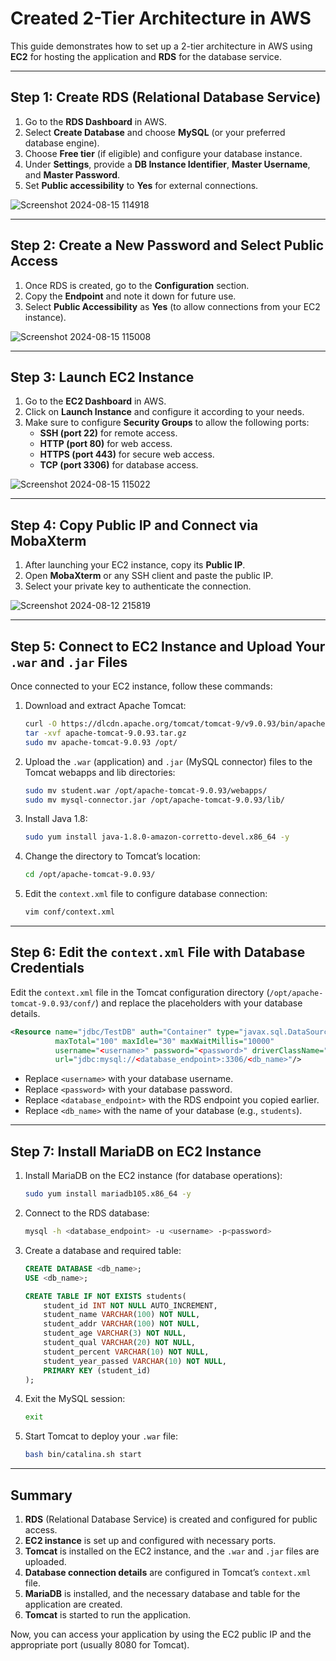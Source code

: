 # Created 2-Tier Architecture in AWS

This guide demonstrates how to set up a 2-tier architecture in AWS using **EC2** for hosting the application and **RDS** for the database service.

---

## Step 1: Create RDS (Relational Database Service)

1. Go to the **RDS Dashboard** in AWS.
2. Select **Create Database** and choose **MySQL** (or your preferred database engine).
3. Choose **Free tier** (if eligible) and configure your database instance.
4. Under **Settings**, provide a **DB Instance Identifier**, **Master Username**, and **Master Password**.
5. Set **Public accessibility** to **Yes** for external connections.

![Screenshot 2024-08-15 114918](https://github.com/user-attachments/assets/39febed4-d50a-47b2-8bed-81ef16a54bbf)

---

## Step 2: Create a New Password and Select Public Access

1. Once RDS is created, go to the **Configuration** section.
2. Copy the **Endpoint** and note it down for future use.
3. Select **Public Accessibility** as **Yes** (to allow connections from your EC2 instance).

![Screenshot 2024-08-15 115008](https://github.com/user-attachments/assets/a8a04705-1bf3-4f1e-8622-0d9e0dbbac0a)

---

## Step 3: Launch EC2 Instance

1. Go to the **EC2 Dashboard** in AWS.
2. Click on **Launch Instance** and configure it according to your needs.
3. Make sure to configure **Security Groups** to allow the following ports:
    - **SSH (port 22)** for remote access.
    - **HTTP (port 80)** for web access.
    - **HTTPS (port 443)** for secure web access.
    - **TCP (port 3306)** for database access.

![Screenshot 2024-08-15 115022](https://github.com/user-attachments/assets/eff714ab-3f86-45a4-8e43-dbb64db62eed)

---

## Step 4: Copy Public IP and Connect via MobaXterm

1. After launching your EC2 instance, copy its **Public IP**.
2. Open **MobaXterm** or any SSH client and paste the public IP.
3. Select your private key to authenticate the connection.

![Screenshot 2024-08-12 215819](https://github.com/user-attachments/assets/f3b48a39-002a-45eb-a8da-3550a691cbd3)

---

## Step 5: Connect to EC2 Instance and Upload Your `.war` and `.jar` Files

Once connected to your EC2 instance, follow these commands:

1. Download and extract Apache Tomcat:
   
   ```bash
   curl -O https://dlcdn.apache.org/tomcat/tomcat-9/v9.0.93/bin/apache-tomcat-9.0.93.tar.gz
   tar -xvf apache-tomcat-9.0.93.tar.gz
   sudo mv apache-tomcat-9.0.93 /opt/
   ```

2. Upload the `.war` (application) and `.jar` (MySQL connector) files to the Tomcat webapps and lib directories:

   ```bash
   sudo mv student.war /opt/apache-tomcat-9.0.93/webapps/
   sudo mv mysql-connector.jar /opt/apache-tomcat-9.0.93/lib/
   ```

3. Install Java 1.8:

   ```bash
   sudo yum install java-1.8.0-amazon-corretto-devel.x86_64 -y
   ```

4. Change the directory to Tomcat’s location:

   ```bash
   cd /opt/apache-tomcat-9.0.93/
   ```

5. Edit the `context.xml` file to configure database connection:

   ```bash
   vim conf/context.xml
   ```

---

## Step 6: Edit the `context.xml` File with Database Credentials

Edit the `context.xml` file in the Tomcat configuration directory (`/opt/apache-tomcat-9.0.93/conf/`) and replace the placeholders with your database details.

```xml
<Resource name="jdbc/TestDB" auth="Container" type="javax.sql.DataSource"
          maxTotal="100" maxIdle="30" maxWaitMillis="10000"
          username="<username>" password="<password>" driverClassName="com.mysql.jdbc.Driver"
          url="jdbc:mysql://<database_endpoint>:3306/<db_name>"/>
```

- Replace `<username>` with your database username.
- Replace `<password>` with your database password.
- Replace `<database_endpoint>` with the RDS endpoint you copied earlier.
- Replace `<db_name>` with the name of your database (e.g., `students`).

---

## Step 7: Install MariaDB on EC2 Instance

1. Install MariaDB on the EC2 instance (for database operations):

   ```bash
   sudo yum install mariadb105.x86_64 -y
   ```

2. Connect to the RDS database:

   ```bash
   mysql -h <database_endpoint> -u <username> -p<password>
   ```

3. Create a database and required table:

   ```sql
   CREATE DATABASE <db_name>;
   USE <db_name>;

   CREATE TABLE IF NOT EXISTS students(
       student_id INT NOT NULL AUTO_INCREMENT,
       student_name VARCHAR(100) NOT NULL,
       student_addr VARCHAR(100) NOT NULL,
       student_age VARCHAR(3) NOT NULL,
       student_qual VARCHAR(20) NOT NULL,
       student_percent VARCHAR(10) NOT NULL,
       student_year_passed VARCHAR(10) NOT NULL,
       PRIMARY KEY (student_id)
   );
   ```

4. Exit the MySQL session:

   ```bash
   exit
   ```

5. Start Tomcat to deploy your `.war` file:

   ```bash
   bash bin/catalina.sh start
   ```

---

## Summary

1. **RDS** (Relational Database Service) is created and configured for public access.
2. **EC2 instance** is set up and configured with necessary ports.
3. **Tomcat** is installed on the EC2 instance, and the `.war` and `.jar` files are uploaded.
4. **Database connection details** are configured in Tomcat’s `context.xml` file.
5. **MariaDB** is installed, and the necessary database and table for the application are created.
6. **Tomcat** is started to run the application.

Now, you can access your application by using the EC2 public IP and the appropriate port (usually 8080 for Tomcat). 
